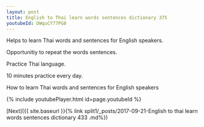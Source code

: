```yaml
---
layout: post
title: English to Thai learn words sentences dictionary 375 
youtubeId: DWquCY77PG8
---
```

 
 
Helps to learn Thai words and sentences for English speakers.

Opportunitiy to repeat the words sentences. 

Practice Thai language. 
 
10 minutes practice every day. 
 
How to learn Thai words and sentences for English speakers 
 
{% include youtubePlayer.html id=page.youtubeId %}
 
 
[Next]({{ site.baseurl }}{% link  split1/_posts/2017-09-21-English to thai learn words sentences dictionary 433 .md%})
 

